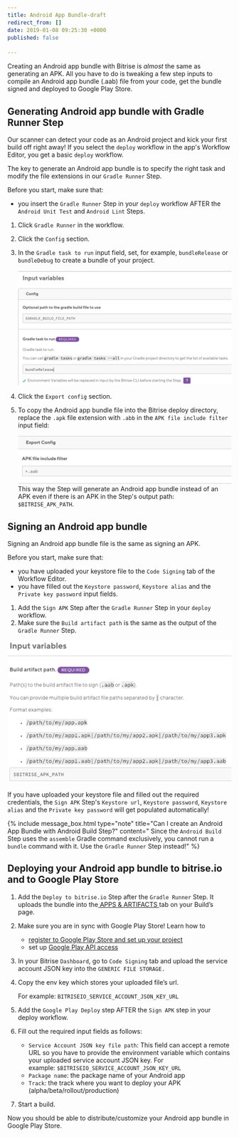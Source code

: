 ```yaml
---
title: Android App Bundle-draft
redirect_from: []
date: 2019-01-08 09:25:30 +0000
published: false

---
```

Creating an Android app bundle with Bitrise is _almost_ the same as generating an APK. All you have to do is tweaking a few step inputs to compile an Android app bundle (.aab) file from your code, get the bundle signed and deployed to Google Play Store.

## Generating Android app bundle with Gradle Runner Step

Our scanner can detect your code as an Android project and kick your first build off right away! If you select the `deploy` workflow in the app's Workflow Editor, you get a basic `deploy` workflow.

The key to generate an Android app bundle is to specify the right task and modify the file extensions in our `Gradle Runner` Step.

Before you start, make sure that:

* you insert the `Gradle Runner` Step in your `deploy` workflow AFTER the `Android Unit Test` and `Android Lint` Steps.

1. Click `Gradle Runner` in the workflow.
2. Click the `Config` section.
3. In the `Gradle task to run` input field, set, for example, `bundleRelease` or `bundleDebug` to create a bundle of your project.

   ![](/img/bundlerelease.jpg)
4. Click the `Export config` section.
5. To copy the Android app bundle file into the Bitrise deploy directory, replace the `.apk` file extension with `.abb` in the `APK file include filter` input field:

   ![](/img/include-filter.jpg)This way the Step will generate an Android app bundle instead of an APK even if there is an APK in the Step's output path: `$BITRISE_APK_PATH`.

## Signing an Android app bundle

Signing an Android app bundle file is the same as signing an APK.

Before you start, make sure that:

* you have uploaded your keystore file to the `Code Signing` tab of the Workflow Editor.
* you have filled out the `Keystore password`, `Keystore alias` and the `Private key password` input fields.

1. Add the `Sign APK` Step after the `Gradle Runner` Step in your `deploy` workflow.
2. Make sure the `Build artifact path` is the same as the output of the `Gradle Runner` Step.

![](/img/bundle-signing.png)

If you have uploaded your keystore file and filled out the required credentials, the `Sign APK` Step's `Keystore url`, `Keystore password`, `Keystore alias` and the `Private key password` will get populated automatically!

{% include message_box.html type="note" title="Can I create an Android App Bundle with Android Build Step?" content=" Since the `Android Build` Step uses the `assemble` Gradle command exclusively, you cannot run a `bundle` command with it. Use the `Gradle Runner` Step instead!" %}

## Deploying your Android app bundle to bitrise.io and to Google Play Store

1. Add the `Deploy to bitrise.io` Step after the `Gradle Runner` Step. It uploads the bundle into the[ APPS & ARTIFACTS ](https://devcenter.bitrise.io/builds/build-artifacts-online/)tab on your Build’s page.
2. Make sure you are in sync with Google Play Store! Learn how to
   * [register to Google Play Store and set up your project](https://devcenter.bitrise.io/tutorials/deploy/android-deployment/#register-to-google-play-store-and-set-up-your-first-project)
   * set up [Google Play API access](https://devcenter.bitrise.io/tutorials/deploy/android-deployment/#set-up-google-play-api-access)
3. In your Bitrise `Dashboard`, go to `Code Signing` tab and upload the service account JSON key into the `GENERIC FILE STORAGE.`
4. Copy the env key which stores your uploaded file’s url.

   For example: `BITRISEIO_SERVICE_ACCOUNT_JSON_KEY_URL`
5. Add the `Google Play Deploy` step AFTER the `Sign APK` step in your deploy workflow.
6. Fill out the required input fields as follows:
   * `Service Account JSON key file path`: This field can accept a remote URL so you have to provide the environment variable which contains your uploaded service account JSON key. For example: `$BITRISEIO_SERVICE_ACCOUNT_JSON_KEY_URL`
   * `Package name`: the package name of your Android app
   * `Track`: the track where you want to deploy your APK (alpha/beta/rollout/production)
7. Start a build.

Now you should be able to distribute/customize your Android app bundle in Google Play Store.
